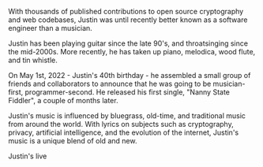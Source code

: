 With thousands of published contributions to open source cryptography and web codebases, Justin was until recently better known as a software engineer than a musician.

Justin has been playing guitar since the late 90's, and throatsinging since the mid-2000s.  More recently, he has taken up piano, melodica, wood flute, and tin whistle.

On May 1st, 2022 - Justin's 40th birthday - he assembled a small group of friends and collaborators to announce that he was going to be musician-first, programmer-second.  He released his first single, "Nanny State Fiddler", a couple of months later.

Justin's music is influenced by bluegrass, old-time, and traditional music from around the world.  With lyrics on subjects such as cryptography, privacy, artificial intelligence, and the evolution of the internet, Justin's music is a unique blend of old and new.

Justin's live 